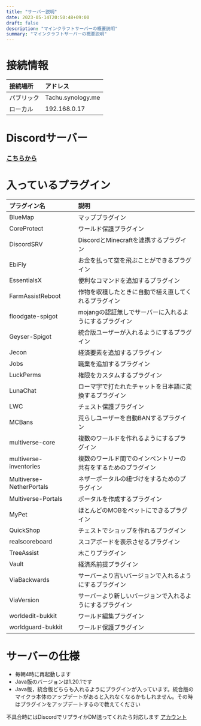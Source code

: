 ```yaml
---
title: "サーバー説明"
date: 2023-05-14T20:50:48+09:00
draft: false
description: "マインクラフトサーバーの概要説明"
summary: "マインクラフトサーバーの概要説明"
---
```


# 接続情報

|接続場所|アドレス|
|:--|:--|
|パブリック|Tachu.synology.me|
|ローカル|192.168.0.17|

# Discordサーバー
### [こちらから](https://discord.gg/aKhdze6d6)

# 入っているプラグイン
|プラグイン名|説明|
|:--|:--|
|BlueMap|マッププラグイン|
|CoreProtect|ワールド保護プラグイン|
|DiscordSRV|DiscordとMinecraftを連携するプラグイン|
|EbiFly|お金を払って空を飛ぶことができるプラグイン|
|EssentialsX|便利なコマンドを追加するプラグイン|
|FarmAssistReboot|作物を収穫したときに自動で植え直してくれるプラグイン|
|floodgate-spigot|mojangの認証無しでサーバーに入れるようにするプラグイン|
|Geyser-Spigot|統合版ユーザーが入れるようにするプラグイン|
|Jecon|経済要素を追加するプラグイン|
|Jobs|職業を追加するプラグイン|
|LuckPerms|権限をカスタムするプラグイン|
|LunaChat|ローマ字で打たれたチャットを日本語に変換するプラグイン|
|LWC|チェスト保護プラグイン|
|MCBans|荒らしユーザーを自動BANするプラグイン|
|multiverse-core|複数のワールドを作れるようにするプラグイン|
|multiverse-inventories|複数のワールド間でのインベントリーの共有をするためのプラグイン|
|Multiverse-NetherPortals|ネザーポータルの紐づけをするためのプラグイン|
|Multiverse-Portals|ポータルを作成するプラグイン|
|MyPet|ほとんどのMOBをペットにできるプラグイン|
|QuickShop|チェストでショップを作れるプラグイン|
|realscoreboard|スコアボードを表示させるプラグイン|
|TreeAssist|木こりプラグイン|
|Vault|経済系前提プラグイン|
|ViaBackwards|サーバーより古いバージョンで入れるようにするプラグイン|
|ViaVersion|サーバーより新しいバージョンで入れるようにするプラグイン|
|worldedit-bukkit|ワールド編集プラグイン|
|worldguard-bukkit|ワールド保護プラグイン|

# サーバーの仕様
- 毎朝4時に再起動します
- Java版のバージョンは1.20.1です
- Java版，統合版どちらも入れるようにプラグインが入っています。統合版のマイクラ本体のアップデートがあると入れなくなるかもしれません。その時はプラグインをアップデートするので教えてください

不具合時にはDiscordでリプライかDM送ってくれたら対応します
[アカウント](https://discord.com/users/411381757099900928/)
